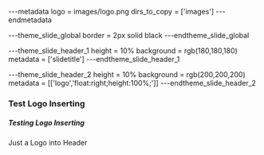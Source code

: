 ---metadata
logo         = images/logo.png
dirs_to_copy = ['images']
---endmetadata

---theme_slide_global
border = 2px solid black
---endtheme_slide_global

---theme_slide_header_1
height = 10%
background = rgb(180,180,180)
metadata   = ['slidetitle']
---endtheme_slide_header_1

---theme_slide_header_2
height = 10%
background = rgb(200,200,200)
metadata   = [['logo','float:right;height:100%;']]
---endtheme_slide_header_2

### Test Logo Inserting

##### Testing Logo Inserting

Just a Logo into Header
